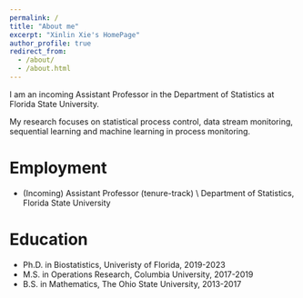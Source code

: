 ```yaml
---
permalink: /
title: "About me"
excerpt: "Xinlin Xie's HomePage"
author_profile: true
redirect_from: 
  - /about/
  - /about.html
---
```


I am an incoming Assistant Professor in the Department of Statistics at Florida State University.

My research focuses on statistical process control, data stream monitoring, sequential learning and machine learning in process monitoring.

Employment
======
- (Incoming) Assistant Professor (tenure-track) \\
 Department of Statistics, Florida State University

Education
======
- Ph.D. in Biostatistics, Univeristy of Florida, 2019-2023 
- M.S. in Operations Research, Columbia University, 2017-2019
- B.S. in Mathematics, The Ohio State University, 2013-2017
